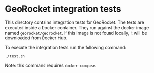# GeoRocket integration tests

This directory contains integration tests for GeoRocket. The tests are executed
inside a Docker container. They run against the docker image named
`georocket/georocket`. If this image is not found locally, it will be downloaded
from Docker Hub.

To execute the integration tests run the following command:

    ./test.sh

Note: this command requires `docker-compose`.
